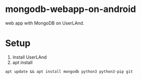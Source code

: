 # mongodb-webapp-on-android

web app with MongoDB on UserLAnd.

# Setup
1. Install UserLAnd
2. apt install

```
apt update && apt install mongodb python3 python3-pip git
```
